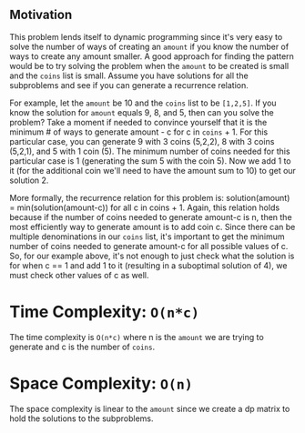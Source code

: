 ## Motivation
This problem lends itself to dynamic programming since it's very easy to solve the number of ways of creating an `amount` if you know the number of ways to create any amount smaller. A good approach for finding the pattern would be to try solving the problem when the `amount` to be created is small and the `coins` list is small. Assume you have solutions for all the subproblems and see if you can generate a recurrence relation.

For example, let the `amount` be 10 and the `coins` list to be `[1,2,5]`. If you know the solution for `amount` equals 9, 8, and 5, then can you solve the problem? Take a moment if needed to convince yourself that it is the minimum # of ways to generate amount - c for c in `coins` + 1. For this particular case, you can generate 9 with 3 coins (5,2,2), 8 with 3 coins (5,2,1), and 5 with 1 coin (5). The minimum number of coins needed for this particular case is 1 (generating the sum 5 with the coin 5). Now we add 1 to it (for the additional coin we'll need to have the amount sum to 10) to get our solution 2.

More formally, the recurrence relation for this problem is: solution(amount) = min(solution(amount-c)) for all c in coins + 1. Again, this relation holds because if the number of coins needed to generate amount-c is n, then the most efficiently way to generate amount is to add coin c. Since there can be multiple denominations in our `coins` list, it's important to get the minimum number of coins needed to generate amount-c for all possible values of c. So, for our example above, it's not enough to just check what the solution is for when c == 1 and add 1 to it (resulting in a suboptimal solution of 4), we must check other values of c as well.

# Time Complexity: `O(n*c)`
The time complexity is `O(n*c)`  where n is the `amount` we are trying to generate and c is the number of `coins`.

# Space Complexity: `O(n)`
The space complexity is linear to the `amount` since we create a dp matrix to hold the solutions to the subproblems.